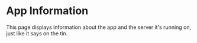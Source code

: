 # App Information

This page displays information about the app and the server it's running on, just like it says on the tin.
